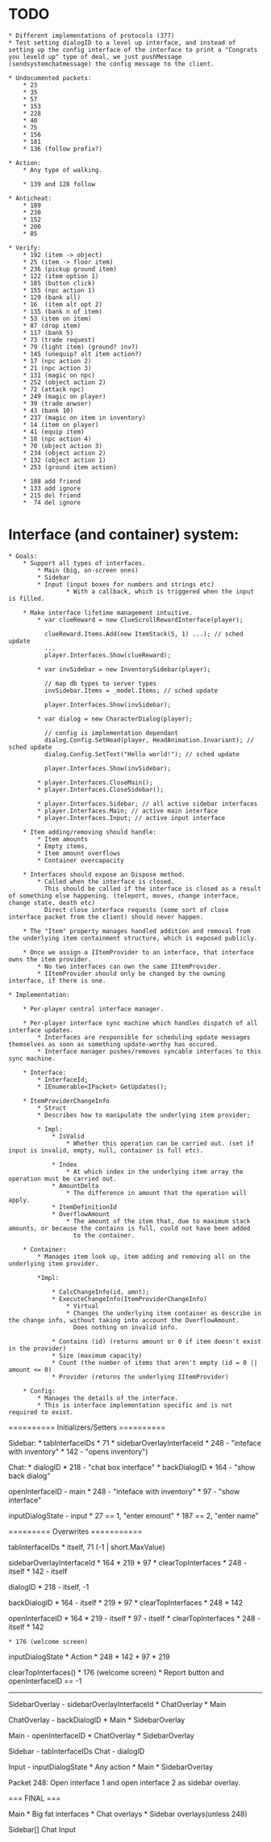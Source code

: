 ﻿# TODO
	* Different implementations of protocols (377)
	* Test setting dialogID to a level up interface, and instead of setting up the config interface of the interface to print a "Congrats you leveld up" type of deal, we just pushMessage (sendsystemchatmessage) the config message to the client.
  		
	* Undocumented packets:
		* 23
		* 35
		* 57
		* 153
		* 228
		* 40
		* 75
		* 156
		* 181
		* 136 (follow prefix?)

	* Action:
		* Any type of walking.
	
		* 139 and 128 follow
	
	* Anticheat:
		* 189
		* 230
		* 152
		* 200
		* 85
	
	* Verify:
		* 192 (item -> object)
		* 25 (item -> floor item)
		* 236 (pickup ground item)
		* 122 (item option 1)
		* 185 (button click)
		* 155 (npc action 1)
		* 129 (bank all)
		* 16  (item alt opt 2)
		* 135 (bank n of item)
		* 53 (item on item)
		* 87 (drop item)
		* 117 (bank 5)
		* 73 (trade request)
		* 79 (light item) (ground? inv?)
		* 145 (unequip? alt item action?)
		* 17 (npc action 2)
		* 21 (npc action 3)
		* 131 (magic on npc)
		* 252 (object action 2)
		* 72 (attack npc)
		* 249 (magic on player)
		* 39 (trade anwser)
		* 43 (bank 10)
		* 237 (magic on item in inventory)
		* 14 (item on player)
		* 41 (equip item)
		* 18 (npc action 4)
		* 70 (object action 3)
		* 234 (object action 2)
		* 132 (object action 1)
		* 253 (ground item action)
		
		* 188 add friend
		* 133 add ignore
		* 215 del friend
		*  74 del ignore


# Interface (and container) system:
	* Goals:
		* Support all types of interfaces.
			* Main (big, on-screen ones)
			* Sidebar
			* Input (input boxes for numbers and strings etc)
					* With a callback, which is triggered when the input is filled.
	
		* Make interface lifetime management intuitive.
			* var clueReward = new ClueScrollRewardInterface(player);
			  
			  clueReward.Items.Add(new ItemStack(5, 1) ...); // sched update
			  ...
			  player.Interfaces.Show(clueReward);
			  
			* var invSidebar = new InventorySidebar(player);
			
			  // map db types to server types
			  invSidebar.Items = _model.Items; // sched update
			  
			  player.Interfaces.Show(invSidebar);
			  
			* var dialog = new CharacterDialog(player);
			  
			  // config is implementation dependant
			  dialog.Config.SetHead(player, HeadAnimation.Invariant); // sched update
			  dialog.Config.SetText("Hello world!"); // sched update
			  
			  player.Interfaces.Show(invSidebar);
			  
			* player.Interfaces.CloseMain();
			* player.Interfaces.CloseSidebar();
			
			* player.Interfaces.Sidebar; // all active sidebar interfaces
			* player.Interfaces.Main; // active main interface
			* player.Interfaces.Input; // active input interface
			
		* Item adding/removing should handle:
			* Item amounts
			* Empty items,
			* Item amount overflows
			* Container overcapacity
			
		* Interfaces should expose an Dispose method.
			* Called when the interface is closed.
			  This should be called if the interface is closed as a result of something else happening. (teleport, moves, change interface, change state, death etc)
			  Direct close interface requests (some sort of close interface packet from the client) should never happen.
			  
		* The "Item" property manages handled addition and removal from the underlying item containment structure, which is exposed publicly.
		
		* Once we assign a IItemProvider to an interface, that interface owns the item provider.
			* No two interfaces can own the same IItemProvider.
			* IItemProvider should only be changed by the owning interface, if there is one.
			  
	* Implementation:
	
		* Per-player central interface manager.
	
		* Per-player interface sync machine which handles dispatch of all interface updates.
			* Interfaces are responsible for scheduling update messages themselves as soon as something update-worthy has occured.
			* Interface manager pushes/removes syncable interfaces to this sync machine.
		
		* Interface:
			* InterfaceId;
			* IEnumerable<IPacket> GetUpdates();
			
		* ItemProviderChangeInfo
			* Struct
			* Describes how to manipulate the underlying item provider;
			
			* Impl:
				* IsValid
					* Whether this operation can be carried out. (set if input is invalid, empty, null, container is full etc).

				* Index
					* At which index in the underlying item array the operation must be carried out.
				* AmountDelta
					* The difference in amount that the operation will apply.
				* ItemDefinitionId
				* OverflowAmount
					* The amount of the item that, due to maximum stack amounts, or because the contains is full, could not have been added
					  to the container.
								
		* Container:
			* Manages item look up, item adding and removing all on the underlying item provider.
		
			*Impl:
			
				* CalcChangeInfo(id, amnt);
				* ExecuteChangeInfo(ItemProviderChangeInfo)
					* Virtual
					* Changes the underlying item container as describe in the change info, without taking into account the OverflowAmount.
					  Does nothing on invalid info.
					  
				* Contains (id) (returns amount or 0 if item doesn't exist in the provider)
				* Size (maximum capacity)
				* Count (the number of items that aren't empty (id = 0 || amount <= 0)
				* Provider (returns the underlying IItemProvider)
				
		* Config:
			* Manages the details of the interface.
			* This is interface implementation specific and is not required to exist.
			

		
========== Initializers/Setters ==========	

Sidebar:
	* tabInterfaceIDs 
		* 71
	* sidebarOverlayInterfaceId 
		* 248 - "inteface with inventory" 
		* 142 - "opens inventory")
			
Chat:
	* dialogID 
		* 218 - "chat box interface"
	* backDialogID
		* 164 - "show back dialog"

openInterfaceID - main
		* 248 - "inteface with inventory" 
		* 97  - "show interface"
		
inputDialogState - input
		* 27 == 1, "enter emount"
		* 187 == 2, "enter name"

========= Overwrites ===========

tabInterfaceIDs
	* itself, 71 (-1 | short.MaxValue)

sidebarOverlayInterfaceId
	* 164
	* 219
	* 97
	* clearTopInterfaces
	* 248 - itself
	* 142 - itself
		
dialogID
	* 218 - itself, -1
	
backDialogID
	* 164 - itself
	* 219
	* 97
	* clearTopInterfaces
	* 248
	* 142
	
openInterfaceID
	* 164
	* 219 - itself
	* 97 - itself
	* clearTopInterfaces
	* 248 - itself
	* 142
	
	* 176 (welcome screen)
	
inputDialogState
	* Action
	* 248
	* 142
	* 97
	* 219

clearTopInterfaces()
	* 176 (welcome screen)
	* Report button and openInterfaceID == -1
	

	
----------------------------------------
	
SidebarOverlay - sidebarOverlayInterfaceId
	* ChatOverlay
	* Main

ChatOverlay - backDialogID
	* Main
	* SidebarOverlay

Main - openInterfaceID
	* ChatOverlay
	* SidebarOverlay
	
Sidebar - tabInterfaceIDs
Chat - dialogID



Input - inputDialogState
	* Any action
	* Main
	* SidebarOverlay

Packet 248:
	Open interface 1 and open interface 2 as sidebar overlay.
	

=== FINAL ===

Main
	* Big fat interfaces
	* Chat overlays
	* Sidebar overlays(unless 248)
	
Sidebar[]
Chat
Input
	

